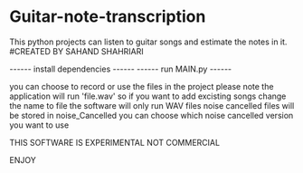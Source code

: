 # Guitar-note-transcription
This python projects can listen to guitar songs and estimate the notes in it.
#CREATED BY SAHAND SHAHRIARI

------ install dependencies ------
------ run MAIN.py ------

you can choose to record or use the files in the project
please note the application will run 'file.wav' so if you want to add excisting songs change the name to file
the software will only run WAV files
noise cancelled files will be stored in noise_Cancelled
you can choose which noise cancelled version you want to use

THIS SOFTWARE IS EXPERIMENTAL NOT COMMERCIAL

ENJOY
